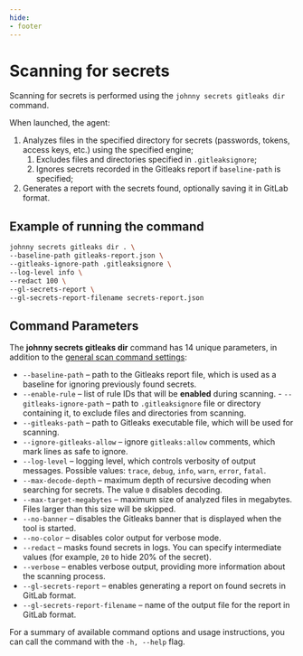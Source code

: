 ```yaml
---
hide:
- footer
---
```

# Scanning for secrets

Scanning for secrets is performed using the `johnny secrets gitleaks dir` command.

When launched, the agent:

1. Analyzes files in the specified directory for secrets (passwords, tokens, access keys, etc.) using the specified engine;
	1. Excludes files and directories specified in `.gitleaksignore`;
	2. Ignores secrets recorded in the Gitleaks report if `baseline-path` is specified;
2. Generates a report with the secrets found, optionally saving it in GitLab format.

## Example of running the command

```bash
johnny secrets gitleaks dir . \
--baseline-path gitleaks-report.json \
--gitleaks-ignore-path .gitleaksignore \
--log-level info \
--redact 100 \
--gl-secrets-report \
--gl-secrets-report-filename secrets-report.json
```

## Command Parameters

The **johnny secrets gitleaks dir** command has 14 unique parameters, in addition to the [general scan command settings](/agent/scan.en/#_2):

- `--baseline-path` – path to the Gitleaks report file, which is used as a baseline for ignoring previously found secrets.
- `--enable-rule` – list of rule IDs that will be **enabled** during scanning. - `--gitleaks-ignore-path` – path to `.gitleaksignore` file or directory containing it, to exclude files and directories from scanning.
- `--gitleaks-path` – path to Gitleaks executable file, which will be used for scanning.
- `--ignore-gitleaks-allow` – ignore `gitleaks:allow` comments, which mark lines as safe to ignore.
- `--log-level` – logging level, which controls verbosity of output messages. Possible values: `trace`, `debug`, `info`, `warn`, `error`, `fatal`.
- `--max-decode-depth` – maximum depth of recursive decoding when searching for secrets. The value `0` disables decoding.
- `--max-target-megabytes` – maximum size of analyzed files in megabytes. Files larger than this size will be skipped.
- `--no-banner` – disables the Gitleaks banner that is displayed when the tool is started.
- `--no-color` – disables color output for verbose mode.
- `--redact` – masks found secrets in logs. You can specify intermediate values (for example, `20` to hide 20% of the secret).
- `--verbose` – enables verbose output, providing more information about the scanning process.
- `--gl-secrets-report` – enables generating a report on found secrets in GitLab format.
- `--gl-secrets-report-filename` – name of the output file for the report in GitLab format.

For a summary of available command options and usage instructions, you can call the command with the `-h, --help` flag.